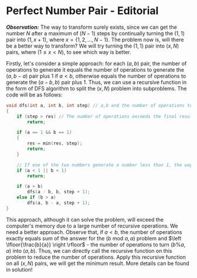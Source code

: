 # Perfect Number Pair - Editorial

***Observation:*** The way to transform surely exists, since we can get the number $N$ after a maximum of $(N - 1)$ steps by continually turning the $(1,1)$ pair into $(1, x + 1)$, where $x = \{1, 2,..., N - 1\}$. The problem now is, will there be a better way to transform? We will try turning the $(1, 1)$ pair into $(x, N)$ pairs, where $(1 \le x < N)$, to see which way is better.

Firstly, let's consider a simple approach: for each $(a, b)$ pair, the number of operations to generate it equals the number of operations to generate the $(a, b - a)$ pair plus $1$ if $a < b,$ otherwise equals the number of operations to generate the $(a - b, b)$ pair plus $1$. Thus, we can use a recursive function in the form of $\text{DFS}$ algorithm to split the $(x, N)$ problem into subproblems. The code will be as follows:

```cpp
void dfs(int a, int b, int step) // a,b and the number of operations to generate the pair
{
    if (step > res) // The number of operations exceeds the final result -> no need to continue
        return;

    if (a == 1 && b == 1)
    {
        res = min(res, step);
        return;
    }

    // If one of the two numbers generate a number less than 1, the way to transform the initial (a,b) pair doesn't exist.
    if (a < 1 || b < 1) 
        return;

    if (a > b)
        dfs(a - b, b, step + 1);
    else if (b > a)
        dfs(a, b - a, step + 1);   
}
```

This approach, although it can solve the problem, will exceed the computer's memory due to a large number of recursive operations. We need a better approach. Observe that, if $a < b$, the number of operations exactly equals sum of the answer for the $(b \ \text{mod} \ a, a)$ problem and $\left \lfloor{\frac{b}{a}} \right \rfloor$ - the number of operations to turn $(b \% a, a)$ into $(a, b)$. Thus, we can directly call the recursive function on this problem to reduce the number of operations. Apply this recursive function on all $(x, N)$ pairs, we will get the minimum result. More details can be found in solution!